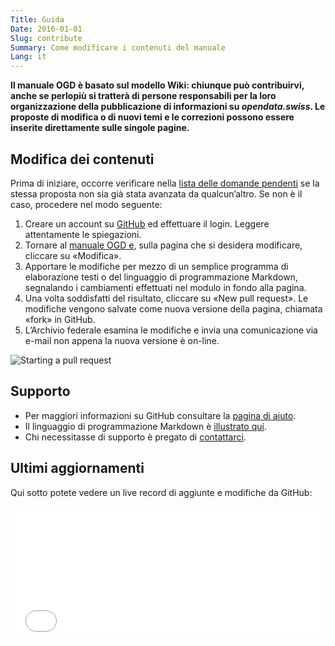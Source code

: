 ```yaml
---
Title: Guida
Date: 2016-01-01
Slug: contribute
Summary: Come modificare i contenuti del manuale
Lang: it
---
```


**Il manuale OGD è basato sul modello Wiki: chiunque può contribuirvi, anche se perlopiù si tratterà di persone responsabili per la loro organizzazione della pubblicazione di informazioni su *opendata.swiss*. Le proposte di modifica o di nuovi temi e le correzioni possono essere inserite direttamente sulle singole pagine.**

## Modifica dei contenuti

Prima di iniziare, occorre verificare nella [lista delle domande pendenti](https://github.com/opendata-swiss/ogd-handbook-wiki/issues) se la stessa proposta non sia già stata avanzata da qualcun’altro. Se non è il caso, procedere nel modo seguente:

1. Creare un account su [GitHub](https://github.com/) ed effettuare il login. Leggere attentamente le spiegazioni.
2. Tornare al [manuale OGD e](http://handbook.opendata.swiss/), sulla pagina che si desidera modificare, cliccare su «Modifica».
3. Apportare le modifiche per mezzo di un semplice programma di elaborazione testi o del linguaggio di programmazione Markdown, segnalando i cambiamenti effettuati nel modulo in fondo alla pagina.
4. Una volta soddisfatti del risultato, cliccare su «New pull request». Le modifiche vengono salvate come nuova versione della pagina, chiamata «fork» in GitHub.
5. L’Archivio federale esamina le modifiche e invia una comunicazione via e-mail non appena la nuova versione è on-line.

![Starting a pull request](../../images/newpullrequest.png)

## Supporto

- Per maggiori informazioni su GitHub consultare la [pagina di aiuto](https://help.github.com/).
- Il linguaggio di programmazione Markdown è [illustrato qui](http://en.support.wordpress.com/markdown-quick-reference/).
- Chi necessitasse di supporto è pregato di [contattarci](mailto:opendata@bar.admin.ch).

## Ultimi aggiornamenti

Qui sotto potete vedere un live record di aggiunte e modifiche da GitHub:

<iframe src="/theme/examples/github.html?username=opendata-swiss&repo=ogd-handbook-wiki&limit=5" allowtransparency="true" frameborder="0" width="100%" height="210" style="border:0px;overflow:hidden" scrolling="no"></iframe>
